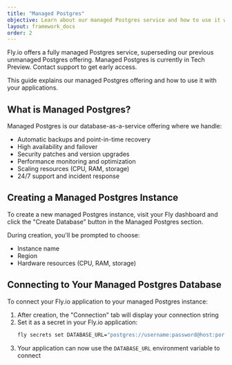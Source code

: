 ```yaml
---
title: "Managed Postgres"
objective: Learn about our managed Postgres service and how to use it with your applications
layout: framework_docs
order: 2
---
```


Fly.io offers a fully managed Postgres service, superseding our previous unmanaged Postgres offering. Managed Postgres is currently in Tech Preview. Contact support to get early access.

This guide explains our managed Postgres offering and how to use it with your applications.

## What is Managed Postgres?

Managed Postgres is our database-as-a-service offering where we handle:

- Automatic backups and point-in-time recovery
- High availability and failover
- Security patches and version upgrades
- Performance monitoring and optimization
- Scaling resources (CPU, RAM, storage)
- 24/7 support and incident response

## Creating a Managed Postgres Instance

To create a new managed Postgres instance, visit your Fly dashboard and click the "Create Database" button in the Managed Postgres section.

During creation, you'll be prompted to choose:
- Instance name
- Region
- Hardware resources (CPU, RAM, storage)

## Connecting to Your Managed Postgres Database

To connect your Fly.io application to your managed Postgres instance:

1. After creation, the "Connection" tab will display your connection string
2. Set it as a secret in your Fly.io application:
   ```bash
   fly secrets set DATABASE_URL="postgres://username:password@host:port/database"
   ```
3. Your application can now use the `DATABASE_URL` environment variable to connect
